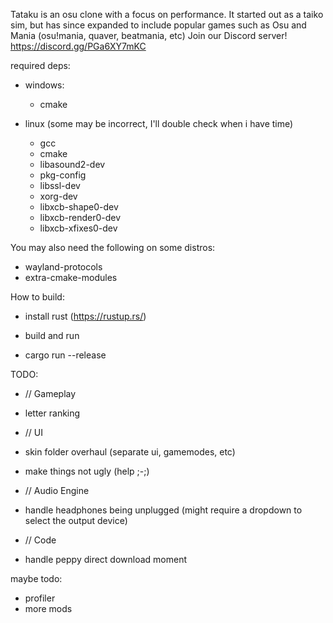 Tataku is an osu clone with a focus on performance.
It started out as a taiko sim, but has since expanded to include popular games such as Osu and Mania (osu!mania, quaver, beatmania, etc)
Join our Discord server! https://discord.gg/PGa6XY7mKC

required deps:
 - windows:
   - cmake

 - linux (some may be incorrect, I'll double check when i have time)
   - gcc
   - cmake
   - libasound2-dev
   - pkg-config
   - libssl-dev
   - xorg-dev
   - libxcb-shape0-dev
   - libxcb-render0-dev
   - libxcb-xfixes0-dev

  You may also need the following on some distros:
   - wayland-protocols
   - extra-cmake-modules

How to build:
 - install rust (https://rustup.rs/)

 - build and run
  - cargo run --release


TODO:
- // Gameplay
 - letter ranking

- // UI
 - skin folder overhaul (separate ui, gamemodes, etc)
 - make things not ugly (help ;-;)

- // Audio Engine
 - handle headphones being unplugged (might require a dropdown to select the output device)

- // Code
 - handle peppy direct download moment

maybe todo:
 - profiler
 - more mods
